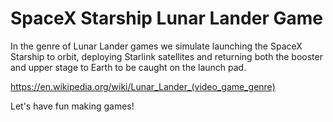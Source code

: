 # SpaceX Starship Lunar Lander Game

In the genre of Lunar Lander games we simulate launching the SpaceX Starship to orbit,
deploying Starlink satellites and returning both the booster and upper stage to Earth 
to be caught on the launch pad.

https://en.wikipedia.org/wiki/Lunar_Lander_(video_game_genre)

Let's have fun making games!
